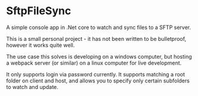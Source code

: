 # SftpFileSync
A simple console app in .Net core to watch and sync files to a SFTP server.

This is a small personal project - it has not been written to be bulletproof, however it works quite well.

The use case this solves is developing on a windows computer, but hosting a webpack server (or similar) on a linux computer for live development.

It only supports login via password currently. It supports matching a root folder on client and host, and allows you to specify only certain subfolders to watch and update.
